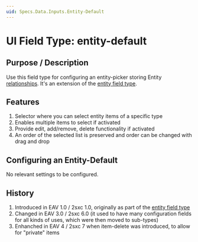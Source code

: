 ```yaml
---
uid: Specs.Data.Inputs.Entity-Default
---
```

# UI Field Type: entity-default

## Purpose / Description
Use this field type for configuring an entity-picker storing Entity [relationships](xref:Specs.Data.Type.Entity). It's an extension of the [entity field type](xref:Specs.Data.Inputs.Entity).

## Features 
1.  Selector where you can select entity items of a specific type
2.	Enables multiple items to select if activated
3.	Provide edit, add/remove, delete functionality if activated
4.	An order of the selected list is preserved and order can be changed with drag and drop

## Configuring an Entity-Default
No relevant settings to be configured.

## History
1.  Introduced in EAV 1.0 / 2sxc 1.0, originally as part of the [entity field type](xref:Specs.Data.Inputs.Entity)
2.	Changed in EAV 3.0 / 2sxc 6.0 (it used to have many configuration fields for all kinds of uses, which were then moved to sub-types)
3.	Enhanched in EAV 4 / 2sxc 7 when item-delete was introduced, to allow for "private" items

